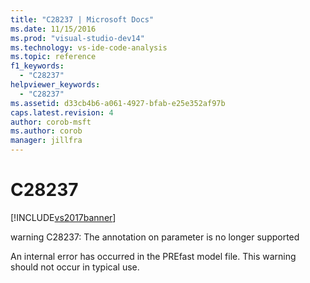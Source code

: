 ```yaml
---
title: "C28237 | Microsoft Docs"
ms.date: 11/15/2016
ms.prod: "visual-studio-dev14"
ms.technology: vs-ide-code-analysis
ms.topic: reference
f1_keywords: 
  - "C28237"
helpviewer_keywords: 
  - "C28237"
ms.assetid: d33cb4b6-a061-4927-bfab-e25e352af97b
caps.latest.revision: 4
author: corob-msft
ms.author: corob
manager: jillfra
---
```

# C28237
[!INCLUDE[vs2017banner](../includes/vs2017banner.md)]

warning C28237: The annotation on parameter is no longer supported  
  
 An internal error has occurred in the PREfast model file. This warning should not occur in typical use.
